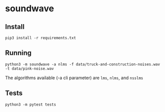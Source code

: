 # soundwave

## Install

```
pip3 install -r requirements.txt
```

## Running

```
python3 -m soundwave -a nlms -f data/truck-and-construction-noises.wav -t data/pink-noise.wav
```

The algorithms available (-a cli parameter) are `lms`, `nlms`, and `nsslms`

## Tests

```
python3 -m pytest tests
```
